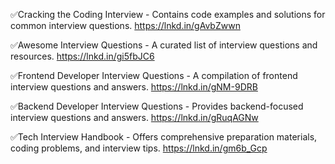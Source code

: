 ✅Cracking the Coding Interview - Contains code examples and solutions for common interview questions.
https://lnkd.in/gAvbZwwn

✅Awesome Interview Questions - A curated list of interview questions and resources.
https://lnkd.in/gi5fbJC6

✅Frontend Developer Interview Questions - A compilation of frontend interview questions and answers.
https://lnkd.in/gNM-9DRB

✅Backend Developer Interview Questions - Provides backend-focused interview questions and answers.
https://lnkd.in/gRuqAGNw

✅Tech Interview Handbook - Offers comprehensive preparation materials, coding problems, and interview tips.
https://lnkd.in/gm6b_Gcp
